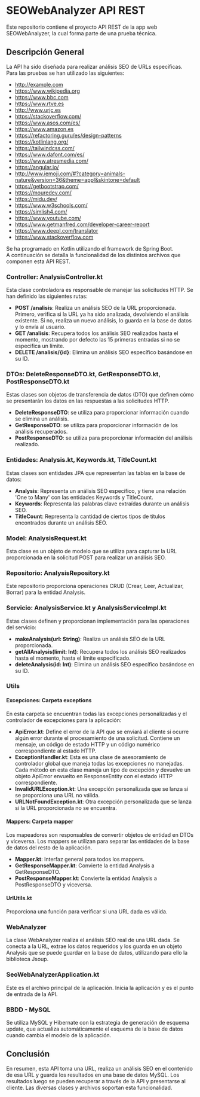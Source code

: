 # SEOWebAnalyzer API REST
Este repositorio contiene el proyecto API REST de la app web SEOWebAnalyzer, la cual forma parte de una prueba técnica.  

## Descripción General
La API ha sido diseñada para realizar análisis SEO de URLs específicas. Para las pruebas se han utilizado las siguientes:  
- http://example.com
- https://www.wikipedia.org
- https://www.bbc.com
- https://www.rtve.es
- http://www.urjc.es
- https://stackoverflow.com/
- https://www.asos.com/es/
- https://www.amazon.es
- https://refactoring.guru/es/design-patterns
- https://kotlinlang.org/
- https://tailwindcss.com/
- https://www.dafont.com/es/
- https://www.atresmedia.com/
- https://angular.io/
- http://www.iemoji.com/#?category=animals-nature&version=36&theme=appl&skintone=default
- https://getbootstrap.com/
- https://mouredev.com/
- https://midu.dev/
- https://www.w3schools.com/
- https://simlish4.com/
- https://www.youtube.com/
- https://www.getmanfred.com/developer-career-report
- https://www.deepl.com/translator
- https://www.stackoverflow.com

Se ha programado en Kotlin utilizando el framework de Spring Boot.  
A continuación se detalla la funcionalidad de los distintos archivos que componen esta API REST.

### Controller: AnalysisController.kt  
Esta clase controladora es responsable de manejar las solicitudes HTTP. Se han definido las siguientes rutas:  
- **POST /analisis**: Realiza un análisis SEO de la URL proporcionada. Primero, verifica si la URL ya ha sido analizada, devolviendo el análisis existente. Si no, realiza un nuevo análisis, lo guarda en la base de datos y lo envía al usuario.
- **GET /analisis**: Recupera todos los análisis SEO realizados hasta el momento, mostrando por defecto las 15 primeras entradas si no se especifica un límite.
- **DELETE /analisis/{id}**: Elimina un análisis SEO específico basándose en su ID.

### DTOs: DeleteResponseDTO.kt, GetResponseDTO.kt, PostResponseDTO.kt  
Estas clases son objetos de transferencia de datos (DTO) que definen cómo se presentarán los datos en las respuestas a las solicitudes HTTP.
- **DeleteResponseDTO**: se utiliza para proporcionar información cuando se elimina un análisis.
- **GetResponseDTO**: se utiliza para proporcionar información de los análisis recuperados.
- **PostResponseDTO**: se utiliza para proporcionar información del análisis realizado.

### Entidades: Analysis.kt, Keywords.kt, TitleCount.kt
Estas clases son entidades JPA que representan las tablas en la base de datos:   
- **Analysis**: Representa un análisis SEO específico, y tiene una relación 'One to Many' con las entidades Keywords y TitleCount.
- **Keywords**: Representa las palabras clave extraídas durante un análisis SEO.
- **TitleCount**: Representa la cantidad de ciertos tipos de títulos encontrados durante un análisis SEO.

### Model: AnalysisRequest.kt
Esta clase es un objeto de modelo que se utiliza para capturar la URL proporcionada en la solicitud POST para realizar un análisis SEO.

### Repositorio: AnalysisRepository.kt
Este repositorio proporciona operaciones CRUD (Crear, Leer, Actualizar, Borrar) para la entidad Analysis.

### Servicio: AnalysisService.kt y AnalysisServiceImpl.kt
Estas clases definen y proporcionan implementación para las operaciones del servicio:  
- **makeAnalysis(url: String)**: Realiza un análisis SEO de la URL proporcionada.
- **getAllAnalysis(limit: Int)**: Recupera todos los análisis SEO realizados hasta el momento, hasta el límite especificado.
- **deleteAnalysis(id: Int)**: Elimina un análisis SEO específico basándose en su ID.

### Utils
#### Excepciones: Carpeta exceptions
En esta carpeta se encuentran todas las excepciones personalizadas y el controlador de excepciones para la aplicación:  
- **ApiError.kt**:  Define el error de la API que se enviará al cliente si ocurre algún error durante el procesamiento de una solicitud. Contiene un mensaje, un código de estado HTTP y un código numérico correspondiente al estado HTTP.
- **ExceptionHandler.kt**: Esta es una clase de asesoramiento de controlador global que maneja todas las excepciones no manejadas. Cada método en esta clase maneja un tipo de excepción y devuelve un objeto ApiError envuelto en ResponseEntity con el estado HTTP correspondiente.
- **InvalidURLException.kt**: Una excepción personalizada que se lanza si se proporciona una URL no válida.
- **URLNotFoundException.kt**: Otra excepción personalizada que se lanza si la URL proporcionada no se encuentra.

#### Mappers: Carpeta mapper
Los mapeadores son responsables de convertir objetos de entidad en DTOs y viceversa. Los mappers se utilizan para separar las entidades de la base de datos del resto de la aplicación.
- **Mapper.kt**: Interfaz general para todos los mappers.
- **GetResponseMapper.kt**: Convierte la entidad Analysis a GetResponseDTO.
- **PostResponseMapper.kt**: Convierte la entidad Analysis a PostResponseDTO y viceversa.
  
#### UrlUtils.kt
Proporciona una función para verificar si una URL dada es válida.  

### WebAnalyzer
La clase WebAnalyzer realiza el análisis SEO real de una URL dada. Se conecta a la URL, extrae los datos requeridos y los guarda en un objeto Analysis que se puede guardar en la base de datos, utilizando para ello la biblioteca Jsoup.

### SeoWebAnalyzerApplication.kt
Este es el archivo principal de la aplicación. Inicia la aplicación y es el punto de entrada de la API.  

### BBDD - MySQL
Se utiliza MySQL y Hibernate con la estrategia de generación de esquema update, que actualiza automáticamente el esquema de la base de datos cuando cambia el modelo de la aplicación.  

## Conclusión  
En resumen, esta API toma una URL, realiza un análisis SEO en el contenido de esa URL y guarda los resultados en una base de datos MySQL. Los resultados luego se pueden recuperar a través de la API y presentarse al cliente. Las diversas clases y archivos soportan esta funcionalidad.
